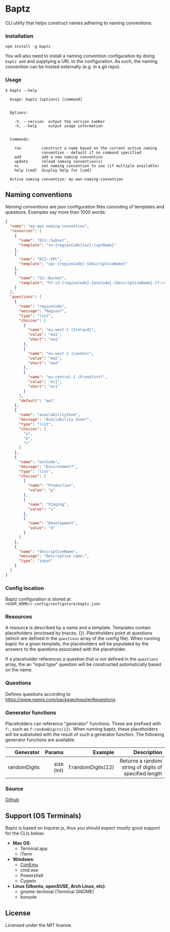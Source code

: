 Baptz
=====

CLI utility that helps construct names adhering to naming conventions.

### Installation
<a name="installation"></a>

``` shell
npm install -g baptz
```

You will also need to install a naming convention configuration by doing `baptz add` and
supplying a URL to the configuration. As such, the naming convention can be hosted externally
(e.g. in a git repo).

### Usage
<a name="installation"></a>

``` shell
$ baptz --help

  Usage: baptz [options] [command]


  Options:

    -V, --version  output the version number
    -h, --help     output usage information


  Commands:

    run         construct a name based on the current active naming 
                convention - default if no command specified
    add         add a new naming convention
    update      reload naming convention(s)
    nc          set naming convention to use (if multiple available)
    help [cmd]  display help for [cmd]

  Active naming convention: my-aws-naming-convention
```


## Naming conventions

_Naming conventions_ are json configuration files consisting of templates and questions. Examples say more than 1000 words:

``` json
{
  "name": "my-aws-naming-convention",
  "resources": [
    {
      "name": "EC2::Subnet",
      "template": "sn-{regionCode}{az}-{vpcName}"
    },
    {
      "name": "EC2::VPC",
      "template": "vpc-{regionCode}-{descriptiveName}"
    },
    {
      "name": "S3::Bucket",
      "template": "hf-s3-{regionCode}-{envCode}-{descriptiveName}-{f:randomDigits(12)}"
    }
  ],
  "questions": [
    {
      "name": "regionCode",
      "message": "Region?",
      "type": "list",
      "choices": [
        {
          "name": "eu-west-1 (Ireland)",
          "value": "ew1",
          "short": "ew1"
        },
        {
          "name": "eu-west-2 (London)",
          "value": "ew2",
          "short": "ew2"
        },
        {
          "name": "eu-central-1 (Frankfurt)",
          "value": "ec1",
          "short": "ec1"
        }
      ],
      "default": "ew1"
    },
    {
      "name": "availabilityZone",
      "message": "Availability Zone?",
      "type": "list",
      "choices": [
        "a",
        "b",
        "c"
      ]
    },
    {
      "name": "envCode",
      "message": "Environment?",
      "type": "list",
      "choices": [
        {
          "name": "Production",
          "value": "p"
        },
        {
          "name": "Staging",
          "value": "s"
        },
        {
          "name": "Development",
          "value": "d"
        }
      ]
    },
    {
      "name": "descriptiveName",
      "message": "Descriptive name:",
      "type": "input"
    }
  ]
}
```

### Config location

Baptz configuration is stored at `<USER_HOME>/.config/configstore/baptz.json`

### Resources

A resource is described by a name and a template. Templates contain placeholders
(enclosed by braces, {}). Placeholders point at questions (which are defined in the
`questions` array of the config file). When running baptz for a given template,
the placeholders will be populated by the answers to the questions associated
with the placeholder.

If a placeholder references a question that is not defined in the `questions`
array, the an "input type" question will be constructed automatically based on the name.

### Questions

Defines questions according to https://www.npmjs.com/package/inquirer#questions

### Generator functions

Placeholders can reference "generator" functions. These are
prefixed with `f:`, such as `f:randomDigits(12)`. When running baptz, these
placeholders will be subsituted with the result of such a generator function.
The following generator functions are available:

| Generator      | Params        | Example            | Description   |
| -------------: | -------------:| ------------------:| -------------:|
| randomDigits   |  size (int)   | f:randomDigits(12) | Returns a random string of digits of specified length |        





### Source
[Github](https://github.com/kschulst/baptz)


## Support (OS Terminals)
<a name="support"></a>

Baptz is based on Inquirer.js, thus you should expect mostly good support for the CLIs below:

- **Mac OS**:
  - Terminal.app
  - iTerm
- **Windows**:
  - [ConEmu](https://conemu.github.io/)
  - cmd.exe
  - Powershell
  - Cygwin
- **Linux (Ubuntu, openSUSE, Arch Linux, etc)**:
  - gnome-terminal (Terminal GNOME)
  - konsole


## License
<a name="license"></a>

Licensed under the MIT license.
